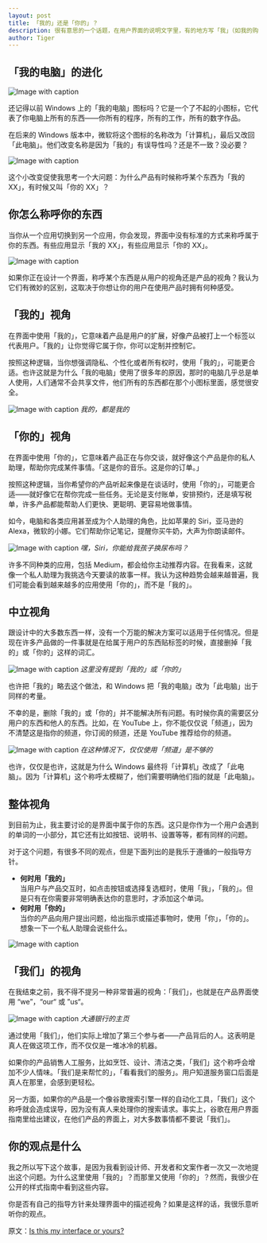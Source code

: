 ```yaml
---
layout: post
title: 「我的」还是「你的」？
description: 很有意思的一个话题，在用户界面的说明文字里，有的地方写「我」（如我的购物车、我的订单），有的地方写「你」（如能帮助你吗），有的地方「你」「我」都不用，（如电脑、频道）。到底怎么用才合理？
author: Tiger
---
```


## 「我的电脑」的进化

![](../images/2018-08-18/1.1.png "Image with caption")

还记得以前 Windows 上的「我的电脑」图标吗？它是一个了不起的小图标，它代表了你电脑上所有的东西——你所有的程序，所有的工作，所有的数字作品。

在后来的 Windows 版本中，微软将这个图标的名称改为「计算机」，最后又改回「此电脑」。他们改变名称是因为「我的」有误导性吗？还是不一致？没必要？

![](../images/2018-08-18/1.2.png "Image with caption")

这个小改变促使我思考一个大问题：为什么产品有时候称呼某个东西为「我的 XX」，有时候又叫「你的 XX」？

## 你怎么称呼你的东西

当你从一个应用切换到另一个应用，你会发现，界面中没有标准的方式来称呼属于你的东西。有些应用显示「我的 XX」，有些应用显示「你的 XX」。

![](../images/2018-08-18/2.1.png "Image with caption")

如果你正在设计一个界面，称呼某个东西是从用户的视角还是产品的视角？我认为它们有微妙的区别，这取决于你想让你的用户在使用产品时拥有何种感受。

## 「我的」视角

在界面中使用「我的」，它意味着产品是用户的扩展，好像产品被打上一个标签以代表用户。「我的」让你觉得它属于你，你可以定制并控制它。

按照这种逻辑，当你想强调隐私、个性化或者所有权时，使用「我的」，可能更合适。也许这就是为什么「我的电脑」使用了很多年的原因，那时的电脑几乎总是单人使用，人们通常不会共享文件，他们所有的东西都在那个小图标里面，感觉很安全。

![](../images/2018-08-18/3.1.png "Image with caption")
_我的，都是我的_

## 「你的」视角

在界面中使用「你的」，它意味着产品正在与你交谈，就好像这个产品是你的私人助理，帮助你完成某件事情。「这是你的音乐。这是你的订单。」

按照这种逻辑，当你希望你的产品听起来像是在谈话时，使用「你的」，可能更合适——就好像它在帮你完成一些任务。无论是支付账单，安排预约，还是填写税单，许多产品都能帮助人们更快、更聪明、更容易地做事情。

如今，电脑和各类应用甚至成为个人助理的角色，比如苹果的 Siri，亚马逊的 Alexa，微软的小娜。它们帮助你记笔记，提醒你买牛奶，大声为你朗读邮件。

![](../images/2018-08-18/4.1.png "Image with caption")
_嘿，Siri，你能给我孩子换尿布吗？_

许多不同种类的应用，包括 Medium，都会给你主动推荐内容。在我看来，这就像一个私人助理为我挑选今天要读的故事一样。我认为这种趋势会越来越普遍，我们可能会看到越来越多的应用使用「你的」，而不是「我的」。

## 中立视角

跟设计中的大多数东西一样，没有一个万能的解决方案可以适用于任何情况。但是现在许多产品做的一件事就是在给属于用户的东西贴标签的时候，直接删掉「我的」或「你的」这样的词汇。

![](../images/2018-08-18/5.1.png "Image with caption")
_这里没有提到「我的」或「你的」_

也许把「我的」略去这个做法，和 Windows 把「我的电脑」改为「此电脑」出于同样的考量。

不幸的是，删除「我的」或「你的」并不能解决所有问题。有时候你真的需要区分用户的东西和他人的东西。比如，在 YouTube 上，你不能仅仅说「频道」，因为不清楚这是指你的频道，你订阅的频道，还是 YouTube 推荐给你的频道。

![](../images/2018-08-18/5.2.png "Image with caption")
_在这种情况下，仅仅使用「频道」是不够的_

也许，仅仅是也许，这就是为什么 Windows 最终将「计算机」改成了「此电脑」。因为「计算机」这个称呼太模糊了，他们需要明确他们指的就是「此电脑」。

## 整体视角

到目前为止，我主要讨论的是界面中属于你的东西。这只是你作为一个用户会遇到的单词的一小部分，其它还有比如按钮、说明书、设置等等，都有同样的问题。

对于这个问题，有很多不同的观点，但是下面列出的是我乐于遵循的一般指导方针。

- **何时用「我的」**  
  当用户与产品交互时，如点击按钮或选择复选框时，使用「我」，「我的」。但是只有在你需要非常明确表达你的意思时，才添加这个单词。
- **何时用「你的」**  
  当你的产品向用户提出问题，给出指示或描述事物时，使用「你」，「你的」。想象一下一个私人助理会说些什么。

![](../images/2018-08-18/6.1.png "Image with caption")

## 「我们」的视角

在我结束之前，我不得不提另一种非常普遍的视角：「我们」，也就是在产品界面使用 “we”，“our“ 或 ”us“。

![](../images/2018-08-18/7.1.png "Image with caption")
_大通银行的主页_

通过使用「我们」，他们实际上增加了第三个参与者——产品背后的人。这表明是真人在做这项工作，而不仅仅是一堆冰冷的机器。

如果你的产品销售人工服务，比如烹饪、设计、清洁之类，「我们」这个称呼会增加不少人情味。「我们是来帮忙的」，「看看我们的服务」。用户知道服务窗口后面是真人在那里，会感到更轻松。

另一方面，如果你的产品是一个像谷歌搜索引擎一样的自动化工具，「我们」这个称呼就会造成误导，因为没有真人来处理你的搜索请求。事实上，谷歌在用户界面指南里给出建议，在他们产品的界面上，对大多数事情都不要说「我们」。

## 你的观点是什么

我之所以写下这个故事，是因为我看到设计师、开发者和文案作者一次又一次地提出这个问题。为什么这里使用「我的」？而那里又使用「你的」？然而，我很少在公开的样式指南中看到这些内容。

你是否有自己的指导方针来处理界面中的描述视角？如果是这样的话，我很乐意听听你的观点。

原文：[Is this my interface or yours?](https://medium.com/@jsaito/is-this-my-interface-or-yours-b09a7a795256)
